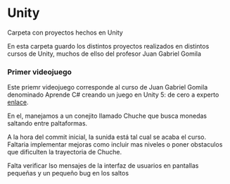 # Unity
Carpeta con proyectos hechos en Unity

En esta carpeta guardo los distintos proyectos realizados en distintos cursos de Unity, muchos de ellso del profesor Juan Gabriel Gomila

### Primer videojuego

Este priemr videojuego corresponde al curso de Juan Gabriel Gomila denominado Aprende C# creando un juego en Unity 5: de cero a experto [enlace](https://www.udemy.com/course/crea-un-juego-completo-en-unity-5/).

En el, manejamos a un conejito llamado Chuche que busca monedas saltando entre paltaformas.

A la hora del commit inicial, la sunida está tal cual se acaba el curso. Faltaria implementar mejoras como incluir mas niveles o poner obstaculos que dificulten la trayectoria de Chuche.

Falta verificar lso mensajes de la interfaz de usuarios en pantallas pequeñas y un pequeño bug en los saltos
